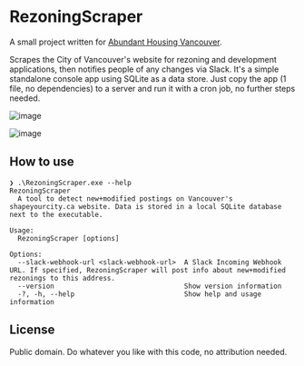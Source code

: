 # RezoningScraper

A small project written for [Abundant Housing Vancouver](http://www.abundanthousingvancouver.com).

Scrapes the City of Vancouver's website for rezoning and development applications, then notifies people of any changes via Slack. It's a simple standalone console app using  SQLite as a data store. Just copy the app (1 file, no dependencies) to a server and run it with a cron job, no further steps needed.

![image](https://user-images.githubusercontent.com/26268125/143966385-3ff0f2ae-b8ef-4bf1-bc17-c52aa7ed7e16.png)

![image](https://user-images.githubusercontent.com/26268125/143966785-750be3e1-1a91-4fe2-8fdd-d6e929eeeae0.png)


## How to use

```
❯ .\RezoningScraper.exe --help
RezoningScraper
  A tool to detect new+modified postings on Vancouver's shapeyourcity.ca website. Data is stored in a local SQLite database next to the executable.

Usage:
  RezoningScraper [options]

Options:
  --slack-webhook-url <slack-webhook-url>  A Slack Incoming Webhook URL. If specified, RezoningScraper will post info about new+modified rezonings to this address.
  --version                                Show version information
  -?, -h, --help                           Show help and usage information
```

## License

Public domain. Do whatever you like with this code, no attribution needed.
